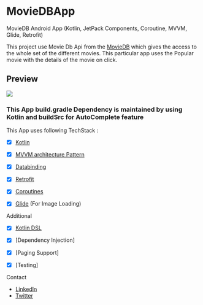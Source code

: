 # MovieDBApp
MovieDB Android App (Kotlin, JetPack Components, Coroutine, MVVM, Glide, Retrofit)

This project use Movie Db Api from the [MovieDB](https://developers.themoviedb.org) which gives the access to the whole set of the different movies.
This particular app uses the Popular movie with the details of the movie on click.

## Preview
![](https://media.giphy.com/media/dyuxuDbvRQtiDnOGdI/giphy.gif)

### This App build.gradle Dependency is maintained by using Kotlin and buildSrc for AutoComplete feature

This App uses following TechStack :

- [x] [Kotlin](https://kotlinlang.org/docs/reference/)
- [x] [MVVM architecture Pattern](https://en.wikipedia.org/wiki/Model%E2%80%93view%E2%80%93viewmodel)
- [x] [Databinding](https://developer.android.com/topic/libraries/data-binding)
- [x] [Retrofit](https://square.github.io/retrofit/)
- [x] [Coroutines](https://kotlinlang.org/docs/reference/coroutines-overview.html)
- [x] [Glide](https://github.com/bumptech/glide) (For Image Loading)


Additional

- [x] [Kotlin DSL](https://docs.gradle.org/current/userguide/kotlin_dsl.html)
- [x] [Dependency Injection]
- [x] [Paging Support]
- [x] [Testing]


Contact

- [LinkedIn](https://www.linkedin.com/in/shailendra-harinkhede-0a3536a1/)
- [Twitter](https://twitter.com/3Shail/)
